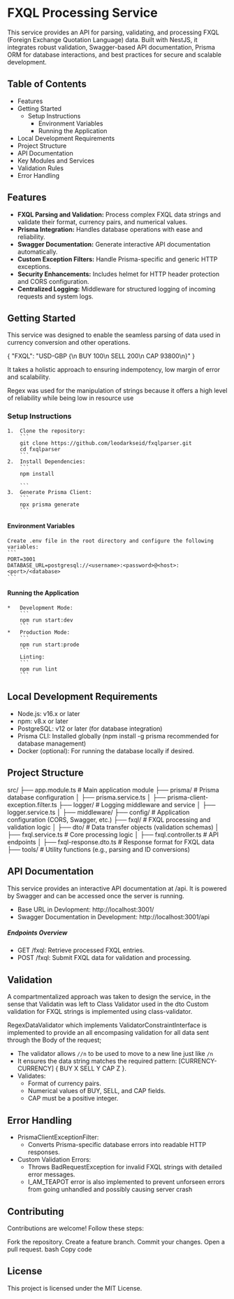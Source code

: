 # **FXQL Processing Service**
This service provides an API for parsing, validating, and processing FXQL (Foreign Exchange Quotation Language) data. Built with NestJS, it integrates robust validation, Swagger-based API documentation, Prisma ORM for database interactions, and best practices for secure and scalable development.


## Table of Contents
*   Features
*   Getting Started
    *   Setup Instructions
        *   Environment Variables
        *   Running the Application
*   Local Development Requirements
*   Project Structure
*   API Documentation
*   Key Modules and Services
*   Validation Rules
*   Error Handling

## Features
*   **FXQL Parsing and Validation:** Process complex FXQL data strings and validate their format, currency pairs, and numerical values.
*   **Prisma Integration:** Handles database operations with ease and reliability.
*   **Swagger Documentation:** Generate interactive API documentation automatically.
*   **Custom Exception Filters:** Handle Prisma-specific and generic HTTP exceptions.
*   **Security Enhancements:** Includes helmet for HTTP header protection and CORS configuration.
*   **Centralized Logging:** Middleware for structured logging of incoming requests and system logs.

## Getting Started

This service was designed to enable the seamless parsing of data used in currency conversion and other operations.

{
  "FXQL": "USD-GBP {\\n BUY 100\\n SELL 200\\n CAP 93800\\n}"
}

It takes a holistic approach to ensuring indempotency, low margin of error and scalability.

Regex was used for the manipulation of strings because it offers a high level of reliability while being low in resource use

### Setup Instructions
    1.  Clone the repository:
        ```
        git clone https://github.com/leodarkseid/fxqlparser.git
        cd fxqlparser
        ```
    2.  Install Dependencies:
        ```
        npm install

        ```
    3.  Generate Prisma Client:
        ```
        npx prisma generate
        ```
#### Environment Variables
    Create .env file in the root directory and configure the following variables:
    ```
    PORT=3001
    DATABASE_URL=postgresql://<username>:<password>@<host>:<port>/<database>
    ```
#### Running the Application
    *   Development Mode:
        ```
        npm run start:dev
        ```
    *   Production Mode:
        ```
        npm run start:prode
        ```
        Linting:
        ```
        npm run lint
        ```
##  Local Development Requirements
*   Node.js: v16.x or later
*   npm: v8.x or later
*   PostgreSQL: v12 or later (for database integration)
*   Prisma CLI: Installed globally (npm install -g prisma recommended for database management)
*   Docker (optional): For running the database locally if desired.

## Project Structure

src/
├── app.module.ts             # Main application module
├── prisma/                   # Prisma database configuration
│   ├── prisma.service.ts
│   ├── prisma-client-exception.filter.ts
├── logger/                   # Logging middleware and service
│   ├── logger.service.ts
│   ├── middleware/
├── config/                   # Application configuration (CORS, Swagger, etc.)
├── fxql/                     # FXQL processing and validation logic
│   ├── dto/                  # Data transfer objects (validation schemas)
│   ├── fxql.service.ts       # Core processing logic
│   ├── fxql.controller.ts    # API endpoints
│   ├── fxql-response.dto.ts  # Response format for FXQL data
├── tools/                    # Utility functions (e.g., parsing and ID conversions)


## API Documentation
This service provides an interactive API documentation at /api. It is powered by Swagger and can be accessed once the server is running.

*   Base URL in Devlopment: http://localhost:3001/
*   Swagger Documentation in Development: http://localhost:3001/api

##### Endpoints Overview
*   GET /fxql: Retrieve processed FXQL entries.
*   POST /fxql: Submit FXQL data for validation and processing.



## Validation
A compartmentalized approach was taken to design the service, in the sense that Validatin was left to Class Validator used in the dto
Custom validation for FXQL strings is implemented using class-validator.

RegexDataValidator which implements ValidatorConstraintInterface is implemented to provide an all encompasing validation for all data sent through the Body of the request;

*   The validator allows `//n` to be used to move to a new line just like `/n`
*   It ensures the data string matches the required pattern: [CURRENCY-CURRENCY] { BUY X SELL Y CAP Z }.
*   Validates:
    *   Format of currency pairs.
    *   Numerical values of BUY, SELL, and CAP fields.
    *   CAP must be a positive integer.


##   Error Handling
*   PrismaClientExceptionFilter:
    *   Converts Prisma-specific database errors into readable HTTP responses.
*   Custom Validation Errors:
    *   Throws BadRequestException for invalid FXQL strings with detailed error messages.
    *   I_AM_TEAPOT error is also implemented to prevent unforseen errors from going unhandled and possibly causing server crash  


## Contributing
Contributions are welcome! Follow these steps:

Fork the repository.
Create a feature branch.
Commit your changes.
Open a pull request.
bash
Copy code

## License
This project is licensed under the MIT License.